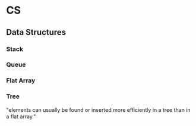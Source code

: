 # CS

## Data Structures

### Stack

### Queue

### Flat Array

### Tree

"elements can usually be found or inserted
more eﬀiciently in a tree than in a flat array."
